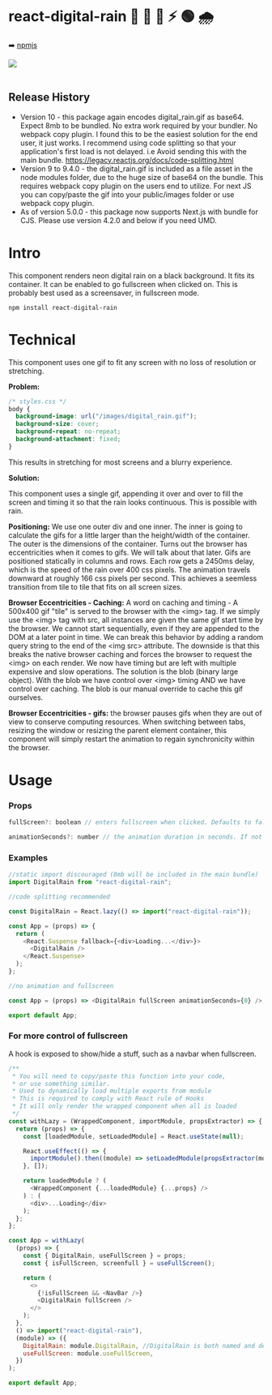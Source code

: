 # react-digital-rain 💊 🔴 🔵 ⚡ 🟢 🌧️

➡️ [npmjs](https://www.npmjs.com/package/react-digital-rain)

<img src="./src/digital_rain.gif">
<br></br>

<h2>Release History</h2>
<ul>
<li>
   Version 10 - this package again encodes digital_rain.gif as base64. Expect 8mb to be bundled. No extra work required by your bundler. No webpack copy plugin.  I found this to be the easiest solution for the end user, it just works.  I recommend using code splitting so that your application's first load is not delayed.  i.e Avoid sending this with the main bundle. <a href="https://legacy.reactjs.org/docs/code-splitting.html">https://legacy.reactjs.org/docs/code-splitting.html</a>
 </li>
 <li>
   Version 9 to 9.4.0 - the digital_rain.gif is included as a file asset in the node modules folder, due to the huge size of base64 on the bundle. This requires webpack copy plugin on the users end to utilize.  For next JS you can copy/paste the gif into your public/images folder or use webpack copy plugin.
 </li>
 <li>
 As of version 5.0.0 - this package now supports Next.js with bundle for CJS. Please use version 4.2.0 and below if you need UMD.
 </li>

</ul>

<h1>Intro</h1>

This component renders neon digital rain on a black background.
It fits its container.
It can be enabled to go fullscreen when clicked on. This is probably best used as a screensaver, in fullscreen mode.

```
npm install react-digital-rain
```

<h1>Technical</h1>

This component uses one gif to fit any screen with no loss of resolution or stretching.

**Problem:**

```css
/* styles.css */
body {
  background-image: url("/images/digital_rain.gif");
  background-size: cover;
  background-repeat: no-repeat;
  background-attachment: fixed;
}
```

This results in stretching for most screens and a blurry experience.

**Solution:**

This component uses a single gif, appending it over and over to fill the screen and timing it so that the rain looks continuous. This is possible with rain.

**Positioning:** We use one outer div and one inner. The inner is going to calculate the gifs for a little larger than the height/width of the container. The outer is the dimensions of the container. Turns out the browser has eccentricities when it comes to gifs. We will talk about that later. Gifs are positioned statically in columns and rows. Each row gets a 2450ms delay, which is the speed of the rain over 400 css pixels. The animation travels downward at roughly 166 css pixels per second. This achieves a seemless transition from tile to tile that fits on all screen sizes.

**Browser Eccentricities - Caching:** A word on caching and timing - A 500x400 gif "tile" is served to the browser with the \<img> tag. If we simply use the \<img> tag with src, all instances are given the same gif start time by the browser. We cannot start sequentially, even if they are appended to the DOM at a later point in time. We can break this behavior by adding a random query string to the end of the \<img src> attribute. The downside is that this breaks the native browser caching and forces the browser to request the \<img> on each render. We now have timing but are left with multiple expensive and slow operations. The solution is the blob (binary large object). With the blob we have control over \<img> timing AND we have control over caching. The blob is our manual override to cache this gif ourselves.

**Browser Eccentricities - gifs:** the browser pauses gifs when they are out of view to conserve computing resources. When switching between tabs, resizing the window or resizing the parent element container, this component will simply restart the animation to regain synchronicity within the browser.

<h1>Usage</h1>

<h3>Props</h3>

```javascript
fullScreen?: boolean // enters fullscreen when clicked. Defaults to false.

animationSeconds?: number // the animation duration in seconds. If not provided, the animation duration will be calculated based on screen height
```

<h3>Examples</h3>

```javascript
//static import discouraged (8mb will be included in the main bundle)
import DigitalRain from "react-digital-rain";

//code splitting recommended

const DigitalRain = React.lazy(() => import("react-digital-rain"));

const App = (props) => {
  return (
    <React.Suspense fallback={<div>Loading...</div>}>
      <DigitalRain />
    </React.Suspense>
  );
};

//no animation and fullscreen

const App = (props) => <DigitalRain fullScreen animationSeconds={0} />;

export default App;
```

<h3>For more control of fullscreen</h3>
A hook is exposed to show/hide a stuff, such as a navbar when fullscreen.

```javascript
/**
 * You will need to copy/paste this function into your code,
 * or use something similar.
 * Used to dynamically load multiple exports from module
 * This is required to comply with React rule of Hooks
 * It will only render the wrapped component when all is loaded
 */
const withLazy = (WrappedComponent, importModule, propsExtractor) => {
  return (props) => {
    const [loadedModule, setLoadedModule] = React.useState(null);

    React.useEffect(() => {
      importModule().then((module) => setLoadedModule(propsExtractor(module)));
    }, []);

    return loadedModule ? (
      <WrappedComponent {...loadedModule} {...props} />
    ) : (
      <div>...Loading</div>
    );
  };
};

const App = withLazy(
  (props) => {
    const { DigitalRain, useFullScreen } = props;
    const { isFullScreen, screenfull } = useFullScreen();

    return (
      <>
        {!isFullScreen && <NavBar />}
        <DigitalRain fullScreen />
      </>
    );
  },
  () => import("react-digital-rain"),
  (module) => ({
    DigitalRain: module.DigitalRain, //DigitalRain is both named and default, FYI
    useFullScreen: module.useFullScreen,
  })
);

export default App;
```
